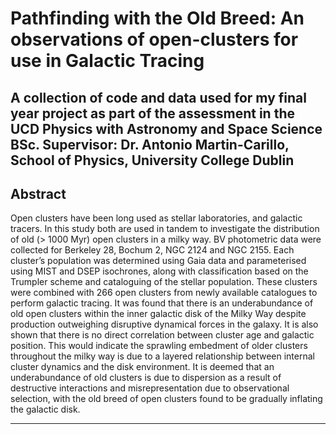 # Pathfinding with the Old Breed: An observations of open-clusters for use in Galactic Tracing 

A collection of code and data used for my final year project as part of the assessment in the UCD Physics with Astronomy and Space Science BSc. Supervisor: Dr. Antonio Martin-Carillo, School of Physics, University College Dublin
---
## Abstract 

Open clusters have been long used as stellar laboratories, and galactic tracers. In this study both are used in tandem to investigate the distribution of old (> 1000 Myr) open clusters in a milky way. BV photometric data were collected for Berkeley 28, Bochum 2, NGC 2124 and NGC 2155. Each cluster’s population was determined using Gaia data and parameterised using MIST and DSEP isochrones, along with classification based on the Trumpler scheme and cataloguing of the stellar population. These clusters were combined with 266 open clusters from newly available catalogues to perform galactic tracing. It was found that there is an underabundance of old open clusters within the inner galactic disk of the Milky Way despite production outweighing disruptive dynamical forces in the galaxy. It is also shown that there is no direct correlation between cluster age and galactic position. This would indicate the sprawling embedment of older clusters throughout the milky way is due to a layered relationship between internal cluster dynamics and the disk environment. It is deemed that an underabundance of old clusters is due to dispersion as a result of destructive interactions and misrepresentation due to observational selection, with the old breed of open clusters found to be gradually inflating the galactic disk.

---
